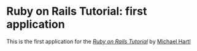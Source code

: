 # Ruby on Rails Tutorial: first application

This is the first application for the [*Ruby on Rails Tutorial*](http://railstutorials.org/) by [Michael Hartl](http://michaelhartl.com/)
